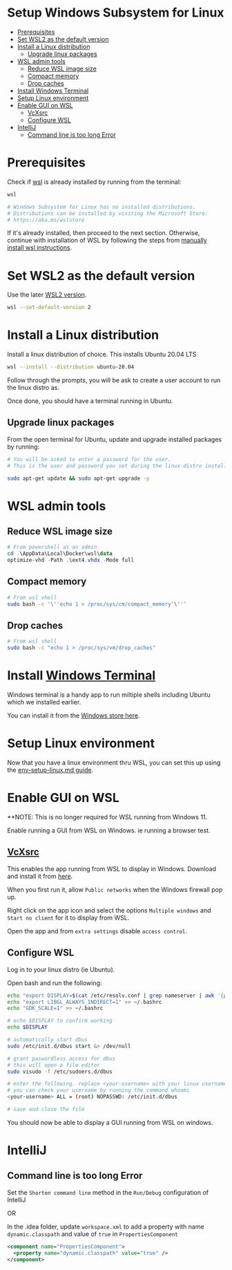 <h1>Setup Windows Subsystem for Linux</h1>

- [Prerequisites](#prerequisites)
- [Set WSL2 as the default version](#set-wsl2-as-the-default-version)
- [Install a Linux distribution](#install-a-linux-distribution)
  - [Upgrade linux packages](#upgrade-linux-packages)
- [WSL admin tools](#wsl-admin-tools)
  - [Reduce WSL image size](#reduce-wsl-image-size)
  - [Compact memory](#compact-memory)
  - [Drop caches](#drop-caches)
- [Install Windows Terminal](#install-windows-terminal)
- [Setup Linux environment](#setup-linux-environment)
- [Enable GUI on WSL](#enable-gui-on-wsl)
  - [VcXsrc](#vcxsrc)
  - [Configure WSL](#configure-wsl)
- [IntelliJ](#intellij)
  - [Command line is too long Error](#command-line-is-too-long-error)

# Prerequisites

Check if [wsl](https://docs.microsoft.com/en-us/windows/wsl/about) is already installed by running from the terminal:

```bash
wsl

# Windows Subsystem for Linux has no installed distributions.
# Distributions can be installed by visiting the Microsoft Store:
# https://aka.ms/wslstore
```

If it's already installed, then proceed to the next section. Otherwise, continue with installation of WSL by following the steps from [manually install wsl instructions](https://docs.microsoft.com/en-us/windows/wsl/install-manual).

# Set WSL2 as the default version

Use the later [WSL2 version](https://aka.ms/wsl2).

```bash
wsl --set-default-version 2
```

# Install a Linux distribution

Install a linux distribution of choice. This installs Ubuntu 20.04 LTS

```bash
wsl --install --distribution ubuntu-20.04
```

Follow through the prompts, you will be ask to create a user account to run the linux distro as.

Once done, you should have a terminal running in Ubuntu.

## Upgrade linux packages

From the open terminal for Ubuntu, update and upgrade installed packages by running:

```bash
# You will be asked to enter a password for the user.
# This is the user and password you set during the linux distro installation.

sudo apt-get update && sudo apt-get upgrade -y
```

# WSL admin tools

## Reduce WSL image size

```powershell
# From powershell as an admin
cd .\AppData\Local\Docker\wsl\data
optimize-vhd -Path .\ext4.vhdx -Mode full
```

## Compact memory

```bash
# From wsl shell
sudo bash -c '\''echo 1 > /proc/sys/cm/compact_memory'\'''
```

## Drop caches

```bash
# From wsl shell
sudo bash -c "echo 1 > /proc/sys/vm/drop_caches"
```

# Install [Windows Terminal](https://docs.microsoft.com/en-us/windows/terminal/install)

Windows terminal is a handy app to run miltiple shells including Ubuntu which we installed earlier.

You can install it from the [Windows store here](https://www.microsoft.com/en-nz/p/windows-terminal/9n0dx20hk701?rtc=1).

# Setup Linux environment

Now that you have a linux environment thru WSL, you can set this up using the [env-setup-linux.md guide](https://github.com/noelsevilla/notes/blob/master/configs/env-setup-linux.md).

# Enable GUI on WSL

**NOTE: This is no longer required for WSL running from Windows 11.

Enable running a GUI from WSL on Windows. ie running a browser test.

## [VcXsrc](https://sourceforge.net/projects/vcxsrv/)

This enables the app running from WSL to display in Windows. Download and install it from [here](https://sourceforge.net/projects/vcxsrv/).

When you first run it, allow `Public networks` when the Windows firewall pop up.

Right click on the app icon and select the options `Multiple windows` and `Start no client` for it to display from WSL.

Open the app and from `extra settings` disable `access control`.

## Configure WSL

Log in to your linux distro (ie Ubuntu).

Open bash and run the following:

```bash
echo "export DISPLAY=$(cat /etc/resolv.conf | grep nameserver | awk '{print $2; exit;}'):0.0" >> ~/.bashrc
echo "export LIBGL_ALWAYS_INDIRECT=1" >> ~/.bashrc
echo "GDK_SCALE=1" >> ~/.bashrc

# echo $DISPLAY to confirm working
echo $DISPLAY

# automatically start dbus
sudo /etc/init.d/dbus start &> /dev/null

# grant paswordless access for dbus
# this will open a file editor
sudo visudo -f /etc/sudoers.d/dbus

# enter the following. replace <your-username> with your linux username
# you can check your username by running the command whoami
<your-username> ALL = (root) NOPASSWD: /etc/init.d/dbus

# save and close the file
```

You should now be able to display a GUI running from WSL on windows.

# IntelliJ

## Command line is too long Error

Set the `Shorten command line` method in the `Run/Debug` configuration of IntelliJ 

OR

In the .idea folder, update `workspace.xml` to add a property with name `dynamic.classpath` and value of `true` in `PropertiesComponent`

```xml
<component name="PropertiesComponent">
  <property name="dynamic.classpath" value="true" />
</component>
```
